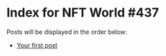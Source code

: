 # Index for NFT World #437
Posts will be displayed in the order below:

- [Your first post](./001-first.md)

